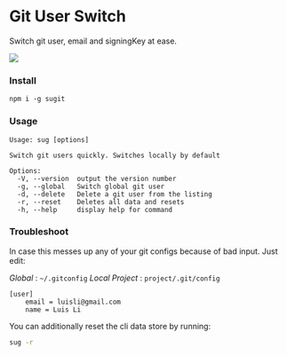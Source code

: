 # Git User Switch

Switch git user, email and signingKey at ease.

<img src="https://thumbs.gfycat.com/OfficialLiveImago-size_restricted.gif">


### Install

```
npm i -g sugit
```

### Usage

```
Usage: sug [options]

Switch git users quickly. Switches locally by default

Options:
  -V, --version  output the version number
  -g, --global   Switch global git user
  -d, --delete   Delete a git user from the listing
  -r, --reset    Deletes all data and resets
  -h, --help     display help for command
```


### Troubleshoot

In case this messes up any of your git configs because of bad input.
Just edit:

*Global* : `~/.gitconfig`
*Local Project* : `project/.git/config`

```
[user]
	email = luisli@gmail.com
	name = Luis Li
```

You can additionally reset the cli data store by running:

```sh
sug -r
```
